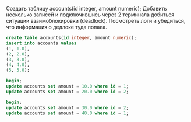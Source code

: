 

Создать таблицу accounts(id integer, amount numeric);
Добавить несколько записей и подключившись через 2 терминала добиться ситуации взаимоблокировки (deadlock).
Посмотреть логи и убедиться, что информация о дедлоке туда попала.

```sql
create table accounts(id integer, amount numeric);
insert into accounts values
(1, 1.0),
(2, 2.0),
(3, 3.0),
(4, 4.0),
(5, 5.0);

begin;
update accounts set amount = 10.0 where id = 1;
update accounts set amount = 20.0 where id = 2;

begin;
update accounts set amount = 30.0 where id = 2;
update accounts set amount = 40.0 where id = 1;

```